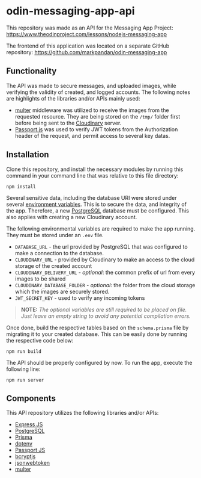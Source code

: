 # odin-messaging-app-api

This repository was made as an API for the Messaging App Project: https://www.theodinproject.com/lessons/nodejs-messaging-app

The frontend of this application was located on a separate GitHub repository: https://github.com/markpandan/odin-messaging-app

## Functionality

The API was made to secure messages, and uploaded images, while verifying the validity of created, and logged accounts. The following notes are highlights of the libraries and/or APIs mainly used:

- [multer](https://expressjs.com/en/resources/middleware/multer.html) middleware was utilized to receive the images from the requested resource. They are being stored on the `/tmp/` folder first before being sent to the [Cloudinary](https://cloudinary.com/) server.
- [Passport.js](https://www.passportjs.org/) was used to verify JWT tokens from the Authorization header of the request, and permit access to several key datas.

## Installation

Clone this repository, and install the necessary modules by running this command in your command line that was relative to this file directory:

```
npm install
```

Several sensitive data, including the database URI were stored under several [environment variables](https://en.wikipedia.org/wiki/Environment_variable). This is to secure the data, and integrity of the app. Therefore, a new [PostgreSQL](https://www.postgresql.org/) database must be configured. This also applies with creating a new Cloudinary account.

The following environmental variables are required to make the app running. They must be stored under an `.env` file.

- `DATABASE_URL` - the url provided by PostgreSQL that was configured to make a connection to the database.
- `CLOUDINARY_URL` - provided by Cloudinary to make an access to the cloud storage of the created account
- `CLOUDINARY_DELIVERY_URL` - _optional_: the common prefix of url from every images to be shared
- `CLOUDINARY_DATABASE_FOLDER` - _optional_: the folder from the cloud storage which the images are securely stored.
- `JWT_SECRET_KEY` - used to verify any incoming tokens

> **NOTE:** _The optional variables are still required to be placed on file. Just leave an empty string to avoid any potential compilation errors._

Once done, build the respective tables based on the `schema.prisma` file by migrating it to your created database. This can be easily done by running the respective code below:

```
npm run build
```

The API should be properly configured by now. To run the app, execute the following line:

```
npm run server
```

## Components

This API repository utilizes the following libraries and/or APIs:

- [Express JS](https://expressjs.com/)
- [PostgreSQL](https://www.postgresql.org/)
- [Prisma](https://www.prisma.io/)
- [dotenv](https://www.npmjs.com/package/dotenv)
- [Passport JS](https://www.passportjs.org/)
- [bcryptjs](https://www.npmjs.com/package/bcryptjs)
- [jsonwebtoken](https://github.com/auth0/node-jsonwebtoken)
- [multer](https://expressjs.com/en/resources/middleware/multer.html)
